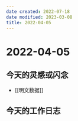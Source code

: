 ```yaml
---
date created: 2022-07-18
date modified: 2023-03-08
title: 2022-04-05
---
```


# 2022-04-05

## 今天的灵感或闪念

- [[明文数据]]

## 今天的工作日志
